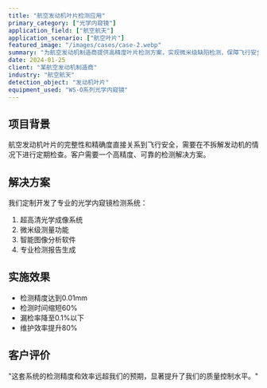 ```yaml
---
title: "航空发动机叶片检测应用"
primary_category: ["光学内窥镜"]
application_field: ["航空航天"]
application_scenario: ["航空叶片"]
featured_image: "/images/cases/case-2.webp"
summary: "为航空发动机制造商提供高精度叶片检测方案，实现微米级缺陷检测，保障飞行安全。"
date: 2024-01-25
client: "某航空发动机制造商"
industry: "航空航天"
detection_object: "发动机叶片"
equipment_used: "WS-O系列光学内窥镜"
---
```


## 项目背景

航空发动机叶片的完整性和精确度直接关系到飞行安全，需要在不拆解发动机的情况下进行定期检查。客户需要一个高精度、可靠的检测解决方案。

## 解决方案

我们定制开发了专业的光学内窥镜检测系统：

1. 超高清光学成像系统
2. 微米级测量功能
3. 智能图像分析软件
4. 专业检测报告生成

## 实施效果

- 检测精度达到0.01mm
- 检测时间缩短60%
- 漏检率降至0.1%以下
- 维护效率提升80%

## 客户评价

"这套系统的检测精度和效率远超我们的预期，显著提升了我们的质量控制水平。"
